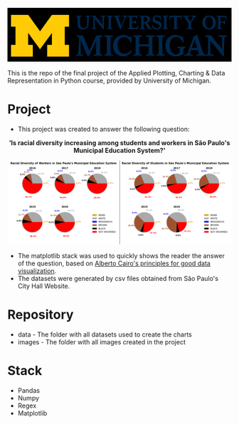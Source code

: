 ![](../../../images/um-logo.png)

This is the repo of the final project of the Applied Plotting, Charting & Data Representation in Python course, provided by University of Michigan.

# Project
- This project was created to answer the following question: 
<p align="center">
  <b>'Is racial diversity increasing among students and workers in São Paulo's Municipal Education System?'</b>
</p>

<p align="center">
  <img  src="images/both.png">
</p>

- The matplotlib stack was used to quickly shows the reader the answer of the question, based on [Alberto Cairo's principles for good data visualization](https://towardsdatascience.com/data-visualization-and-truthful-art-324b13a2ad34).
- The datasets were generated by csv files obtained from São Paulo's City Hall Website.

# Repository
- data - The folder with all datasets used to create the charts
- images - The folder with all images created in the project


# Stack 
- Pandas
- Numpy
- Regex
- Matplotlib
